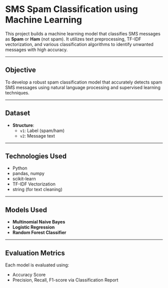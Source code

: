 #  SMS Spam Classification using Machine Learning

This project builds a machine learning model that classifies SMS messages as **Spam** or **Ham** (not spam). It utilizes text preprocessing, TF-IDF vectorization, and various classification algorithms to identify unwanted messages with high accuracy.

---

## Objective

To develop a robust spam classification model that accurately detects spam SMS messages using natural language processing and supervised learning techniques.

---

## Dataset
- **Structure**:
  - `v1`: Label (spam/ham)
  - `v2`: Message text

---

## Technologies Used

- Python 
- pandas, numpy
- scikit-learn
- TF-IDF Vectorization
- string (for text cleaning)

---

## Models Used

- **Multinomial Naive Bayes**
- **Logistic Regression**
- **Random Forest Classifier**

---

## Evaluation Metrics
Each model is evaluated using:
- Accuracy Score
- Precision, Recall, F1-score via Classification Report

